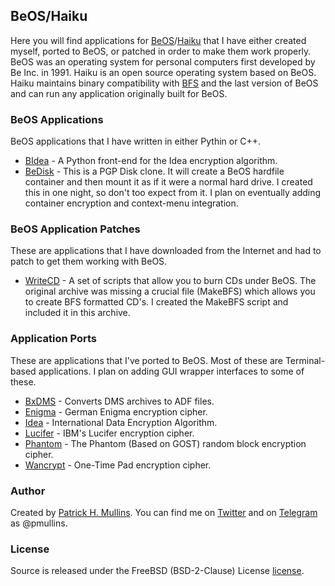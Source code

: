## BeOS/Haiku

Here you will find applications for [BeOS](https://en.wikipedia.org/wiki/BeOS)/[Haiku](https://www.haiku-os.org/) that I have either created myself, ported to BeOS, or patched in order to make them work properly. BeOS was an operating system for personal computers first developed by Be Inc. in 1991. Haiku is an open source operating system based on BeOS. Haiku maintains binary compatibility with [BFS](https://en.wikipedia.org/wiki/Be_File_System) and the last version of BeOS and can run any application originally built for BeOS.

### BeOS Applications

BeOS applications that I have written in either Pythin or C++.

* [BIdea](/applications/bidea) - A Python front-end for the Idea encryption algorithm.
* [BeDisk](/applications/bedisk) - This is a PGP Disk clone. It will create a BeOS hardfile container and then mount it as if it were a normal hard drive. I created this in one night, so don't too expect from it. I plan on eventually adding container encryption and context-menu integration.

### BeOS Application Patches

These are applications that I have downloaded from the Internet and had to patch to get them working with BeOS.

* [WriteCD](patches/WriteCD) - A set of scripts that allow you to burn CDs under BeOS. The original archive was missing a crucial file (MakeBFS) which allows you to create BFS formatted CD's. I created the MakeBFS script and included it in this archive.

### Application Ports

These are applications that I've ported to BeOS. Most of these are Terminal-based applications. I plan on adding GUI wrapper interfaces to some of these.

* [BxDMS](ports/xDMS) - Converts DMS archives to ADF files.
* [Enigma](ports/enigma) - German Enigma encryption cipher.
* [Idea](ports/idea) - International Data Encryption Algorithm.
* [Lucifer](ports/lucifer) - IBM's Lucifer encryption cipher.
* [Phantom](ports/phantom) - The Phantom (Based on GOST) random block encryption cipher.
* [Wancrypt](ports/wancrypt) - One-Time Pad encryption cipher.


### Author
Created by [Patrick H. Mullins](http://www.pmullins.net). You can find me on  [Twitter](https://twitter.com/phmullins) and on [Telegram](https://telegram.org/) as @pmullins.

### License
Source is released under the FreeBSD (BSD-2-Clause) License [license](license.md).
